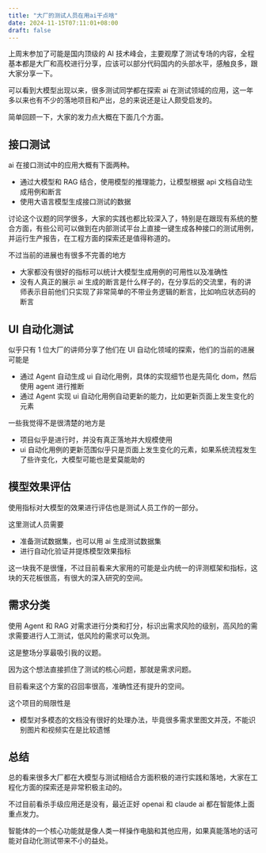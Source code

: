 ```yaml
---
title: "大厂的测试人员在用ai干点啥"
date: 2024-11-15T07:11:01+08:00
draft: false
---
```


上周末参加了可能是国内顶级的 AI 技术峰会，主要观摩了测试专场的内容，全程基本都是大厂和高校进行分享，应该可以部分代码国内的头部水平，感触良多，跟大家分享一下。

可以看到大模型出现以来，很多测试同学都在探索 ai 在测试领域的应用，这一年多以来也有不少的落地项目和产出，总的来说还是让人颇受启发的。

简单回顾一下，大家的发力点大概在下面几个方面。

## 接口测试

ai 在接口测试中的应用大概有下面两种。

- 通过大模型和 RAG 结合，使用模型的推理能力，让模型根据 api 文档自动生成用例和断言
- 使用大语言模型生成接口测试的数据

讨论这个议题的同学很多，大家的实践也都比较深入了，特别是在跟现有系统的整合方面，有些公司可以做到在内部测试平台上直接一键生成各种接口的测试用例，并运行生产报告，在工程方面的探索还是值得称道的。

不过当前的进展也有很多不完善的地方

- 大家都没有很好的指标可以统计大模型生成用例的可用性以及准确性
- 没有人真正的展示 ai 生成的断言是什么样子的，在分享后的交流里，有的讲师表示目前他们只实现了非常简单的不带业务逻辑的断言，比如响应状态码的断言

## UI 自动化测试

似乎只有 1 位大厂的讲师分享了他们在 UI 自动化领域的探索，他们的当前的进展可能是

- 通过 Agent 自动生成 ui 自动化用例，具体的实现细节也是先简化 dom，然后使用 agent 进行推断
- 通过 Agent 实现 ui 自动化用例自动更新的能力，比如更新页面上发生变化的元素

一些我觉得不是很清楚的地方是

- 项目似乎是进行时，并没有真正落地并大规模使用
- ui 自动化用例的更新范围似乎只是页面上发生变化的元素，如果系统流程发生了些许变化，大模型可能也是爱莫能助的

## 模型效果评估

使用指标对大模型的效果进行评估也是测试人员工作的一部分。

这里测试人员需要

- 准备测试数据集，也可以用 ai 生成测试数据集
- 进行自动化验证并提炼模型效果指标

这一块我不是很懂，不过目前看来大家用的可能是业内统一的评测框架和指标，这块的天花板很高，有很大的深入研究的空间。

## 需求分类

使用 Agent 和 RAG 对需求进行分类和打分，标识出需求风险的级别，高风险的需求需要进行人工测试，低风险的需求可以免测。

这是整场分享最吸引我的议题。

因为这个想法直接抓住了测试的核心问题，那就是需求问题。

目前看来这个方案的召回率很高，准确性还有提升的空间。

这个项目的局限性是

- 模型对多模态的文档没有很好的处理办法，毕竟很多需求里图文并茂，不能识别图片和视频实在是比较遗憾

## 总结

总的看来很多大厂都在大模型与测试相结合方面积极的进行实践和落地，大家在工程化方面的探索还是非常积极主动的。

不过目前看杀手级应用还是没有，最近正好 openai 和 claude ai 都在智能体上面重点发力。

智能体的一个核心功能就是像人类一样操作电脑和其他应用，如果真能落地的话可能对自动化测试带来不小的益处。
